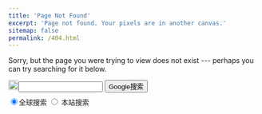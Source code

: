 ```yaml
---
title: 'Page Not Found'
excerpt: 'Page not found. Your pixels are in another canvas.'
sitemap: false
permalink: /404.html
---
```


Sorry, but the page you were trying to view does not exist --- perhaps you can try searching for it below.

<!--google search-->
<div>  
<FORM method="GET" action="http://www.google.com/search">    
<input type="hidden" value="GB2312">    
<input type="hidden" value="GB2312">    
<INPUT TYPE="hidden" VALUE="zh-CN">   
<div style="float:left">    
<IMG SRC="https://www.google.com/logos/doodles/2020/fourth-of-july-2020-6753651837108440-law.gif"　border="0" ALT="Google" height="20px">  
</div>  
<div style="float:left">  
<INPUT TYPE="text" name="q" size="18" maxlength="255"  value="">   
<INPUT type="submit" name="btnG" VALUE="Google搜索">    
</div><br><br>  
<div>  
<input type="radio" name="sitesearch" value="这里输入你的网站地址" checked>全球搜索    
<input type="radio" name="sitesearch" value="" > 本站搜索  
</div>   
</FORM>   
</div>

<script type="text/javascript" src="//qzonestyle.gtimg.cn/qzone/hybrid/app/404/search_children.js" charset="utf-8" homePageUrl="http://www.liyongzhi.xyz" homePageName="Return To My Homepage (回到我的主页)"></script>

<script type="text/javascript">
  var GOOG_FIXURL_LANG = 'en';
  var GOOG_FIXURL_SITE = '{{ site.url }}'
</script>
<script type="text/javascript"
  src="//linkhelp.clients.google.com/tbproxy/lh/wm/fixurl.js">
</script>
